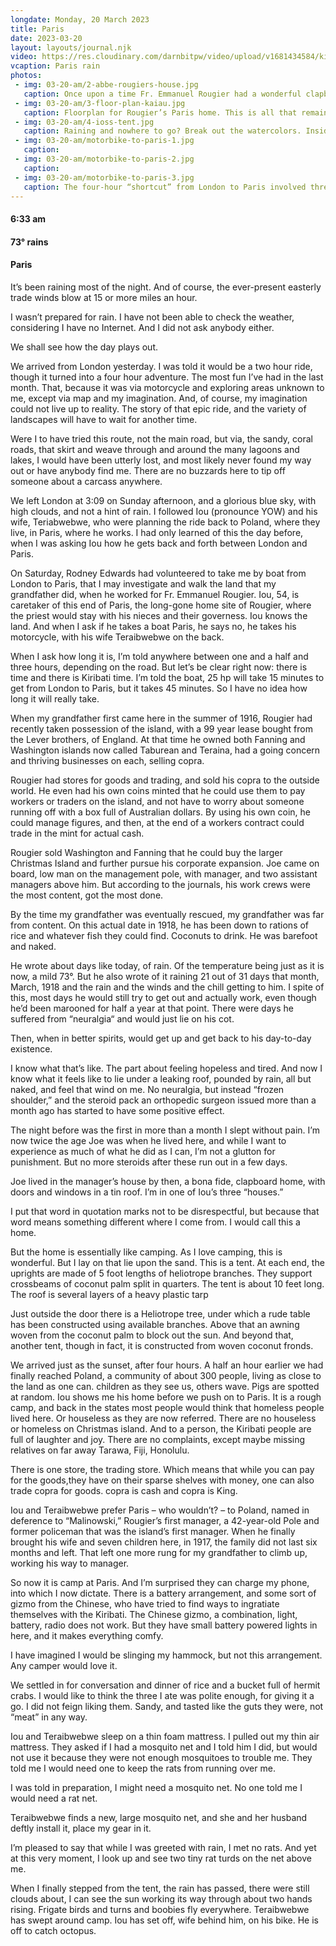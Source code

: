 ```yaml
---
longdate: Monday, 20 March 2023
title: Paris
date: 2023-03-20
layout: layouts/journal.njk
video: https://res.cloudinary.com/darnbitpw/video/upload/v1681434584/kingjoe/03-20-am/1-paris-rain.mp4
vcaption: Paris rain
photos:
 - img: 03-20-am/2-abbe-rougiers-house.jpg
   caption: Once upon a time Fr. Emmanuel Rougier had a wonderful clapboard home in Paris, which he called Kaiau. Today, there is not a trace of the home, only a few unsubstantiated wells.
 - img: 03-20-am/3-floor-plan-kaiau.jpg
   caption: Floorplan for Rougier’s Paris home. This is all that remains of the house, an idea. Not a stone or board or piece of metal remains after more than 100 years.
 - img: 03-20-am/4-ioss-tent.jpg
   caption: Raining and nowhere to go? Break out the watercolors. Inside the main tent of Iou and his wife, Teraibwebwe.
 - img: 03-20-am/motorbike-to-paris-1.jpg
   caption:
 - img: 03-20-am/motorbike-to-paris-2.jpg
   caption:
 - img: 03-20-am/motorbike-to-paris-3.jpg
   caption: The four-hour “shortcut” from London to Paris involved threading the myriad salt lakes and over hardened coral floors, fording lagoons, and weaving our way through a variable maze of salt bush and, eventually, coconut palms. On a bone-shaking 150cc Chinese motorcycle, which started to rust after the first week of owning it.
---
```

#### 6:33 am
#### 73° rains
#### Paris

It’s been raining most of the night. And of course, the ever-present easterly trade winds blow at 15 or more miles an hour.

I wasn’t prepared for rain. I have not been able to check the weather, considering I have no Internet. And I did not ask anybody either.

We shall see how the day plays out.

We arrived from London yesterday. I was told it would be a two hour ride,  though it turned into a four hour adventure. The most fun I’ve had in the last month. That, because it was via motorcycle and exploring areas unknown to me, except via map and my imagination. And, of course, my imagination could not live up to reality. The story of that epic ride, and the variety of landscapes will have to wait for another time.

Were I to have tried this route, not the main road,  but via, the sandy, coral roads, that skirt and weave through and around the many lagoons and lakes, I would have been utterly lost, and most likely never found my way out or have anybody find me. There are no buzzards here to tip off someone about a carcass anywhere.

We left London at 3:09 on Sunday afternoon, and a glorious blue sky, with high clouds, and not a hint of rain. I followed Iou (pronounce YOW) and his wife, Teriabwebwe, who were planning the ride back to Poland, where they live, in Paris, where he works. I had only learned of this the day before, when I was asking Iou how he gets back and forth between London and Paris.

On Saturday, Rodney Edwards had volunteered to take me by boat from London to Paris, that I may investigate and walk the land that my grandfather did, when he worked for Fr.  Emmanuel Rougier. Iou, 54, is caretaker of this end of Paris, the long-gone home site of Rougier,  where the priest  would stay with his nieces and their governess. Iou knows the land. And when I ask if he takes a boat Paris, he says no, he takes his motorcycle, with his wife Teraibwebwe on the back.

When I ask how long it is, I’m told anywhere between one and a half and three hours, depending on the road. But let’s be clear right now: there is time and there is Kiribati time. I’m told the boat, 25 hp will take 15 minutes to get from London to Paris, but it takes 45 minutes. So I have no idea how long it will really take.

When my grandfather first came here in the summer of 1916, Rougier had recently taken possession of the island, with a 99 year lease bought from the Lever brothers, of England. At that time he owned both Fanning and Washington islands now called Taburean and Teraina, had a going concern and thriving businesses on each, selling copra.

Rougier had stores for goods and trading, and sold his copra to the outside world. He even had his own coins minted that he could use them to pay workers or traders on the island, and not have to worry about someone running off with a box full of Australian dollars. By using his own coin, he could manage figures, and then, at the end of a workers contract could trade in the mint for actual cash.

Rougier sold Washington and Fanning that he could buy the larger Christmas Island and further pursue his corporate expansion. Joe came on board, low man on the management pole, with manager, and two assistant managers above him. But according to the journals, his work crews were the most content, got the most done.

By the time my grandfather was eventually rescued, my grandfather was far from content. On this actual date in 1918, he has been down to rations of rice and whatever fish they could find. Coconuts to drink. He was barefoot and naked.

He wrote about days like today, of rain. Of the temperature being just as it is now, a mild 73°. But he also wrote of it raining 21 out of 31 days that month, March, 1918 and the rain and the winds and the chill getting to him. I spite of this, most days he would still try to get out and actually work, even though he’d been marooned for half a year at that point. There were days he suffered from “neuralgia“ and would just lie on his cot.

Then, when in better spirits, would get up and get back to his day-to-day existence.

I know what that’s like. The part about feeling hopeless and tired. And now I know what it feels like to lie under a leaking roof, pounded by rain, all but naked, and feel that wind on me. No neuralgia, but instead “frozen shoulder,” and the steroid pack an orthopedic surgeon issued more than a month ago has started to have some positive effect.

The night before was the first in more than a month I slept without pain. I’m now twice the age Joe was when he lived here, and while I want to experience as much of what he did as I can, I’m not a glutton for punishment. But no more steroids after these run out in a few days.

Joe lived in the manager’s house by then, a bona fide, clapboard home, with doors and windows in a tin roof. I’m in one of Iou’s three “houses.”

I put that word in quotation marks not to be disrespectful, but because that word means something different where I come from. I would call this a home.

But the home is essentially like camping. As I love camping, this is wonderful. But I lay on that lie upon the sand. This is a tent. At each end, the uprights are made of 5 foot lengths of heliotrope branches. They support crossbeams of coconut palm split in quarters. The tent is about 10 feet long. The roof is several layers of a heavy plastic tarp

Just outside the door there is a Heliotrope tree, under which a rude table has been constructed using available branches. Above that an awning woven from the coconut palm to block out the sun. And beyond that, another tent, though in fact, it is constructed from woven coconut fronds.

We arrived just as the sunset, after four hours. A half an hour earlier we had finally reached Poland, a community of about 300 people, living as close to the land as one can. children as they see us, others wave. Pigs are spotted at random. Iou shows me his home before we push on to Paris. It is a rough camp,
and back in the states most people would think that homeless people lived here. Or houseless as they are now referred. There are no houseless or homeless on Christmas island. And to a person, the Kiribati people are full of laughter and joy. There are no complaints, except maybe missing relatives on far away Tarawa, Fiji, Honolulu.

There is one store, the trading store. Which means that while you can pay for the goods,they have on their sparse shelves with money, one can also trade copra for goods. copra is cash and copra is King.

Iou and Teraibwebwe prefer Paris – who wouldn’t? – to Poland, named in deference to “Malinowski,” Rougier’s first manager, a 42-year-old Pole and former policeman that was the island’s first manager. When he finally brought his wife and seven children here, in 1917, the family did not last six months and left. That left one more rung for my grandfather to climb up, working his way to manager.

So now it is camp at Paris. And I’m surprised they can charge my phone, into which I now dictate. There is a battery arrangement, and some sort of gizmo from the Chinese, who have tried to find ways to ingratiate themselves with the Kiribati. The Chinese gizmo, a combination, light, battery, radio does not work. But they have small battery powered lights in here, and it makes everything comfy.

I have imagined I would be slinging my hammock, but not this arrangement. Any camper would love it.

We settled in for conversation and dinner of rice and a bucket full of hermit crabs. I would like to think the three I ate was polite enough, for giving it a go. I did not feign liking them. Sandy, and tasted like the guts they were, not “meat” in any way.

Iou and Teraibwebwe sleep on a thin foam mattress. I pulled out my thin air mattress. They asked if I had a mosquito net and I told him I did, but would not use it because they were not enough mosquitoes to trouble me. They told me I would need one to keep the rats from running over me.

I was told in preparation, I might need a mosquito net. No one told me I would need a rat net.

Teraibwebwe finds a new, large mosquito net, and she and her husband deftly install it, place my gear in it.

I’m pleased to say that while I was greeted with rain, I met no rats. And yet at this very moment, I look up and see two tiny rat turds on the net above me.

When I finally stepped from the tent, the rain has passed, there were still clouds about, I can see the sun working its way through about two hands rising. Frigate birds and turns and boobies fly everywhere. Teraibwebwe has swept around camp. Iou has set off, wife behind him, on his bike. He is off to catch octopus.

